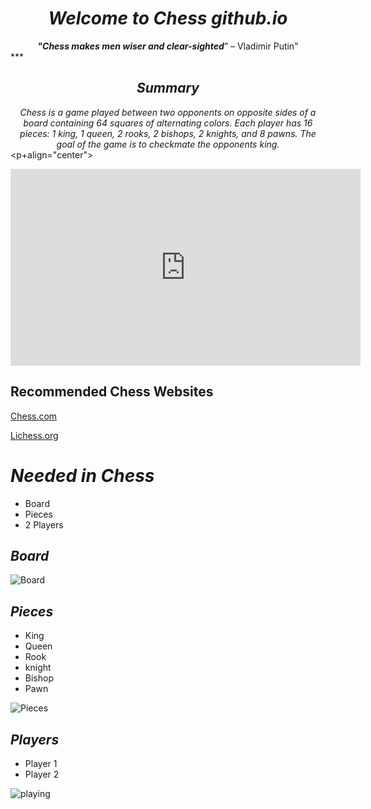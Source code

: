 # ***<center> Welcome to Chess github.io </center>*** 

***<center> "Chess makes men wiser and clear-sighted***” – Vladimir Putin" </center>***

## ***<center> Summary </center>***
*<center> Chess is a game played between two opponents on opposite sides of a board containing 64 squares of alternating colors. Each player has 16 pieces: 1 king, 1 queen, 2 rooks, 2 bishops, 2 knights, and 8 pawns. The goal of the game is to checkmate the opponents king. </center>*
<p+align="center">
<iframe width="560" height="315" src="https://www.youtube.com/embed/D2RrRsBgbv0" title="YouTube video player" frameborder="0" allow="accelerometer; autoplay; clipboard-write; encrypted-media; gyroscope; picture-in-picture" allowfullscreen></iframe>
</p>

## Recommended Chess Websites

[Chess.com](https://www.chess.com/)

[Lichess.org](https://lichess.org/)

# ***Needed in Chess***
- Board
- Pieces
- 2 Players

## *Board*
![Board](https://encrypted-tbn0.gstatic.com/images?q=tbn:ANd9GcSMs5W1s_VNUXawaYnW9CqKuKP7CCfW7L_M3g&usqp=CAU)

## ***Pieces***
- King
- Queen
- Rook
- knight
- Bishop
- Pawn

![Pieces](https://st2.depositphotos.com/1310390/5535/v/600/depositphotos_55357515-stock-illustration-complete-set-of-chess-pieces.jpg)

## *Players*
- Player 1
- Player 2

![playing](https://www.amazingdreamz.com/wp-content/uploads/2019/05/How-to-play-chess.jpg)
